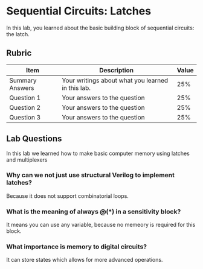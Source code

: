 # Sequential Circuits: Latches

In this lab, you learned about the basic building block of sequential circuits: the latch.

## Rubric

| Item | Description | Value |
| ---- | ----------- | ----- |
| Summary Answers | Your writings about what you learned in this lab. | 25% |
| Question 1 | Your answers to the question | 25% |
| Question 2 | Your answers to the question | 25% |
| Question 3 | Your answers to the question | 25% |

## Lab Questions
In this lab we learned how to make basic computer memory using latches and multiplexers

###  Why can we not just use structural Verilog to implement latches?
Because it does not support combinatorial loops.
### What is the meaning of always @(*) in a sensitivity block?
It means you can use any variable, because no memeory is required for this block.
### What importance is memory to digital circuits?
It can store states which allows for more advanced operations.
